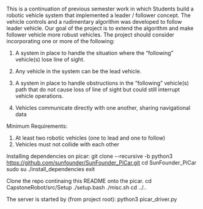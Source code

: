This is a continuation of previous semester work in which Students build a robotic vehicle system that implemented a leader / follower concept. The vehicle controls and a rudimentary algorithm was developed to follow leader vehicle. Our goal of the project is to extend the algorithm and make follower vehicle more robust vehicles. The project should consider incorporating one or more of the following:

1. A system in place to handle the situation where the “following” vehicle(s) lose line of sight.
2. Any vehicle in the system can be the lead vehicle.
3. A system in place to handle obstructions in the “following” vehicle(s) path that do not cause loss of line of sight but could still interrupt vehicle operations.

4. Vehicles communicate directly with one another, sharing navigational data

Minimum Requirements:

1. At least two robotic vehicles (one to lead and one to follow)
2. Vehicles must not collide with each other


Installing dependencies on picar:
git clone --recursive -b python3 https://github.com/sunfounder/SunFounder_PiCar.git
cd SunFounder_PiCar
sudo su
./install_dependencies
exit

Clone the repo continaing this README onto the picar.
cd CapstoneRobot/src/Setup
./setup.bash
./misc.sh
cd ../..

The server is started by (from project root):
python3 picar_driver.py
